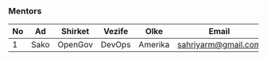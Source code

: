 ### Mentors

|No| Ad | Shirket |Vezife|Olke|Email|Linkedin|Profil|
|------|-------|---------|--------|------|----|-----|-----|
|1|Sako|OpenGov|DevOps|Amerika|sahriyarm@gmail.com|[linkedin](https://www.linkedin.com/in/sakom/)|[Etrafli](sakom.md)|

